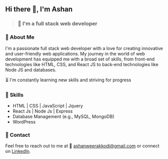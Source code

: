 ## Hi there 👋, I'm Ashan

> ### :pushpin: I'm a full stack web developer

### :diamond_shape_with_a_dot_inside: About Me
I'm a passionate full stack web developer with a love for creating innovative and user-friendly web applications. My journey in the world of web development has equipped me with a broad set of skills, from front-end technologies like HTML, CSS, and React JS to back-end technologies like Node JS and databases. 

:hourglass_flowing_sand: I'm constantly learning new skills and striving for progress

### :diamond_shape_with_a_dot_inside: Skills
- HTML | CSS | JavaScript | Jquery
- React Js | Node Js | Express
- Database Management (e.g., MySQL, MongoDB)
- WordPress

### :diamond_shape_with_a_dot_inside: Contact

Feel free to reach out to me at :e-mail: ashanweerakkodi@gmail.com or connect on [LinkedIn](https://www.linkedin.com/in/ashan-weerakkodi).


<!--
**ashanwe/ashanwe** is a ✨ _special_ ✨ repository because its `README.md` (this file) appears on your GitHub profile.

Here are some ideas to get you started:

- 🔭 I’m currently working on ...
- 🌱 I’m currently learning ...
- 👯 I’m looking to collaborate on ...
- 🤔 I’m looking for help with ...
- 💬 Ask me about ...
- 📫 How to reach me: ...
- 😄 Pronouns: ...
- ⚡ Fun fact: ...
-->
